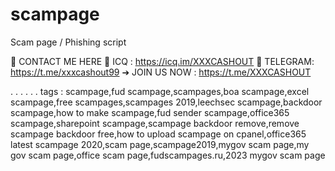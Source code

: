 # scampage
Scam page / Phishing script

📲 CONTACT ME HERE 
🔰 ICQ : https://icq.im/XXXCASHOUT
🔰 TELEGRAM: https://t.me/xxxcashout99
➔  JOIN US NOW : https://t.me/XXXCASHOUT






.
.
.
.
.
.
tags : 
scampage,fud scampage,scampages,boa scampage,excel scampage,free scampages,scampages 2019,leechsec scampage,backdoor scampage,how to make scampage,fud sender scampage,office365 scampage,sharepoint scampage,scampage backdoor remove,remove scampage backdoor free,how to upload scampage on cpanel,office365 latest scampage 2020,scam page,scampage2019,mygov scam page,my gov scam page,office scam page,fudscampages.ru,2023 mygov scam page
